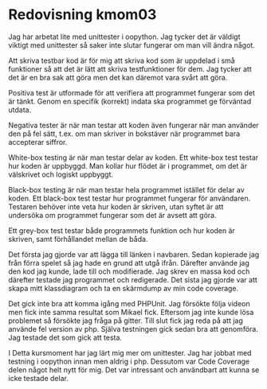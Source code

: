 ---
---
Redovisning kmom03
=========================
Jag har arbetat lite med unittester i oopython. Jag tycker det är väldigt viktigt med unittester så saker inte slutar fungerar om man vill ändra något.

Att skriva testbar kod är för mig att skriva kod som är uppdelad i små funktioner så att det är lätt att skriva testfunktioner för dem. Jag tycker att det är en bra sak att göra men det kan däremot vara svårt att göra.

Positiva test är utformade för att verifiera att programmet fungerar som det är tänkt. Genom en specifik (korrekt) indata ska programmet ge förväntad utdata.

Negativa tester är när man testar att koden även fungerar när man använder den på fel sätt, t.ex. om man skriver in bokstäver när programmet bara accepterar siffror.

White-box testing är när man testar delar av koden. Ett white-box test testar hur koden är uppbyggd. Man kollar hur flödet är i programmet, om det är välskrivet och logiskt uppbyggt.

Black-box testing är när man testar hela programmet istället för delar av koden. Ett black-box test testar hur programmet fungerar för användaren. Testaren behöver inte veta hur koden är skriven, utan syftet är att undersöka om programmet fungerar som det är avsett att göra.

Ett grey-box test testar både programmets funktion och hur koden är skriven, samt förhållandet mellan de båda.

Det första jag gjorde var att lägga till länken i navbaren. Sedan kopierade jag från förra spelet så jag hade en grund att utgå ifrån. Därefter använde jag den kod jag kunde, lade till och modifierade. Jag skrev en massa kod och därefter testade jag programmet och redigerade. Det sista jag gjorde var att skapa mitt klassdiagram och ta en skärmdump av min code coverage.

Det gick inte bra att komma igång med PHPUnit. Jag försökte följa videon men fick inte samma resultat som Mikael fick. Eftersom jag inte kunde lösa problemet så försökte jag fråga på gitter. Till slut fick jag reda på att jag använde fel version av php. Själva testningen gick sedan bra att genomföra. Jag testade det som gick att testa.

I Detta kursmoment har jag lärt mig mer om unittester. Jag har jobbat med testning i oopython innan men aldrig i php. Dessutom var Code Coverage delen något helt nytt för mig. Det var intressant och användbart att kunna se icke testade delar.
